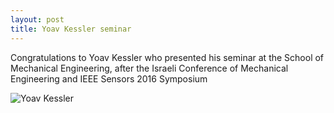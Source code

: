 ```yaml
---
layout: post
title: Yoav Kessler seminar
---
```


Congratulations to Yoav Kessler who presented his seminar at the School of Mechanical 
Engineering, after the Israeli Conference of Mechanical Engineering and IEEE Sensors 2016 
Symposium

![Yoav Kessler]({{site.baseurl}}/images/yoav_ieee.jpg)
